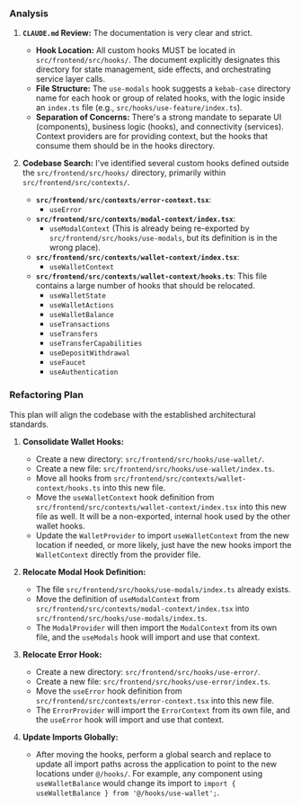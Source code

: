 ### Analysis

1.  **`CLAUDE.md` Review:** The documentation is very clear and strict.
    *   **Hook Location:** All custom hooks MUST be located in `src/frontend/src/hooks/`. The document explicitly designates this directory for state management, side effects, and orchestrating service layer calls.
    *   **File Structure:** The `use-modals` hook suggests a `kebab-case` directory name for each hook or group of related hooks, with the logic inside an `index.ts` file (e.g., `src/hooks/use-feature/index.ts`).
    *   **Separation of Concerns:** There's a strong mandate to separate UI (components), business logic (hooks), and connectivity (services). Context providers are for providing context, but the hooks that consume them should be in the hooks directory.

2.  **Codebase Search:** I've identified several custom hooks defined outside the `src/frontend/src/hooks/` directory, primarily within `src/frontend/src/contexts/`.

    *   **`src/frontend/src/contexts/error-context.tsx`**:
        *   `useError`
    *   **`src/frontend/src/contexts/modal-context/index.tsx`**:
        *   `useModalContext` (This is already being re-exported by `src/frontend/src/hooks/use-modals`, but its definition is in the wrong place).
    *   **`src/frontend/src/contexts/wallet-context/index.tsx`**:
        *   `useWalletContext`
    *   **`src/frontend/src/contexts/wallet-context/hooks.ts`**: This file contains a large number of hooks that should be relocated.
        *   `useWalletState`
        *   `useWalletActions`
        *   `useWalletBalance`
        *   `useTransactions`
        *   `useTransfers`
        *   `useTransferCapabilities`
        *   `useDepositWithdrawal`
        *   `useFaucet`
        *   `useAuthentication`

### Refactoring Plan

This plan will align the codebase with the established architectural standards.

1.  **Consolidate Wallet Hooks:**
    *   Create a new directory: `src/frontend/src/hooks/use-wallet/`.
    *   Create a new file: `src/frontend/src/hooks/use-wallet/index.ts`.
    *   Move all hooks from `src/frontend/src/contexts/wallet-context/hooks.ts` into this new file.
    *   Move the `useWalletContext` hook definition from `src/frontend/src/contexts/wallet-context/index.tsx` into this new file as well. It will be a non-exported, internal hook used by the other wallet hooks.
    *   Update the `WalletProvider` to import `useWalletContext` from the new location if needed, or more likely, just have the new hooks import the `WalletContext` directly from the provider file.

2.  **Relocate Modal Hook Definition:**
    *   The file `src/frontend/src/hooks/use-modals/index.ts` already exists.
    *   Move the definition of `useModalContext` from `src/frontend/src/contexts/modal-context/index.tsx` into `src/frontend/src/hooks/use-modals/index.ts`.
    *   The `ModalProvider` will then import the `ModalContext` from its own file, and the `useModals` hook will import and use that context.

3.  **Relocate Error Hook:**
    *   Create a new directory: `src/frontend/src/hooks/use-error/`.
    *   Create a new file: `src/frontend/src/hooks/use-error/index.ts`.
    *   Move the `useError` hook definition from `src/frontend/src/contexts/error-context.tsx` into this new file.
    *   The `ErrorProvider` will import the `ErrorContext` from its own file, and the `useError` hook will import and use that context.

4.  **Update Imports Globally:**
    *   After moving the hooks, perform a global search and replace to update all import paths across the application to point to the new locations under `@/hooks/`. For example, any component using `useWalletBalance` would change its import to `import { useWalletBalance } from '@/hooks/use-wallet';`.
